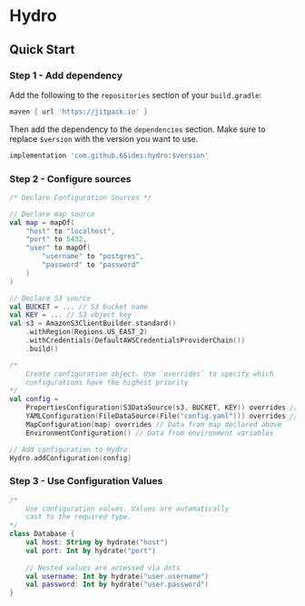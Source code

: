 # Hydro

## Quick Start

### Step 1 - Add dependency

Add the following to the `repositories` section of your `build.gradle`:

```groovy
maven { url 'https://jitpack.io' }
```

Then add the dependency to the `dependencies` section. Make sure to replace `$version` with the version
you want to use.

```groovy
implementation 'com.github.6Sides:hydro:$version'
```

### Step 2 - Configure sources

```kotlin
/* Declare Configuration Sources */

// Declare map source
val map = mapOf(
    "host" to "localhost",
    "port" to 5432,
    "user" to mapOf(
        "username" to "postgres",
        "password" to "password"
    )
)

// Declare S3 source
val BUCKET = ... // S3 bucket name
val KEY = ... // S3 object key
val s3 = AmazonS3ClientBuilder.standard()
    .withRegion(Regions.US_EAST_2)
    .withCredentials(DefaultAWSCredentialsProviderChain())
    .build()

/* 
    Create configuration object. Use `overrides` to specify which 
    configurations have the highest priority
*/
val config =
    PropertiesConfiguration(S3DataSource(s3, BUCKET, KEY)) overrides // Data from remote properties file
    YAMLConfiguration(FileDataSource(File("config.yaml"))) overrides // Data from local yaml file
    MapConfiguration(map) overrides // Data from map declared above
    EnvironmentConfiguration() // Data from environment variables

// Add configuration to Hydro
Hydro.addConfiguration(config)
```

### Step 3 - Use Configuration Values

```kotlin
/*
    Use configuration values. Values are automatically 
    cast to the required type.
*/
class Database {
    val host: String by hydrate("host")
    val port: Int by hydrate("port")
    
    // Nested values are accessed via dots
    val username: Int by hydrate("user.username")
    val password: Int by hydrate("user.password")
}
```